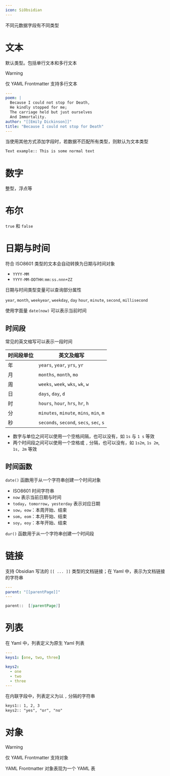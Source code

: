 ```yaml
---
icon: SiObsidian
---
```

不同元数据字段有不同类型
# 文本

默认类型。包括单行文本和多行文本

> [!warning]
> 仅 YAML Frontmatter 支持多行文本

```yaml
---
poem: |
  Because I could not stop for Death, 
  He kindly stopped for me; 
  The carriage held but just ourselves
  And Immortality.
author: "[[Emily Dickinson]]"
title: "Because I could not stop for Death"
---
```

当使用其他方式添加字段时，若数据不匹配所有类型，则默认为文本类型

```markdown
Text example:: This is some normal text
```
# 数字

整型，浮点等
# 布尔

`true` 和 `false`
# 日期与时间

符合 ISO8601 类型的文本会自动转换为日期与时间对象

- `YYYY-MM`
- `YYYY-MM-DDTHH:mm:ss.nnn+ZZ`

日期与时间类型变量可以查询部分属性

`year`, `month`, `weekyear`, `weekday`, `day`
`hour`, `minute`, `second`, `millisecond`

使用字面量 `date(now)` 可以表示当前时间
## 时间段

常见的英文缩写可以表示一段时间

| 时间段单位 | 英文及缩写                                   |
| ----- | --------------------------------------- |
| 年     | `years`, `year`, ` yrs `, ` yr `        |
| 月     | `months`, `month`, `mo`                 |
| 周     | `weeks`, `week`, `wks`, `wk`, `w`       |
| 日     | `days`, `day`, `d`                      |
| 时     | `hours`, `hour`, `hrs`, `hr`, `h`       |
| 分     | `minutes`, `minute`, `mins`, `min`, `m` |
| 秒     | `seconds`, `second`, `secs`, `sec`, `s` |
- 数字与单位之间可以使用一个空格间隔，也可以没有，如 `1s` 与 `1 s` 等效
- 两个时间段之间可以使用一个空格或  `,`  分隔，也可以没有，如 `1s2m`, `1s 2m`, `1s, 2m` 等效
## 时间函数

`date()` 函数用于从一个字符串创建一个时间对象
- ISO8601 时间字符串
- `now` 表示当前日期与时间
- `today`，`tomorrow`，`yesterday` 表示对应日期
- `sow`，`eow`：本周开始、结束
- `som`，`eom`：本月开始、结束
- `soy`，`eoy`：本年开始、结束

`dur()` 函数用于从一个字符串创建一个时间段

# 链接

支持 Obsidian 写法的 `[[ ... ]]` 类型的文档链接；在 Yaml 中，表示为文档链接的字符串

```yaml
---
parent: "[[parentPage]]"
---
```

```markdown
parent::  [[parentPage]]
```
# 列表

在 Yaml 中，列表定义为原生 Yaml 列表

```yaml
---
keys1: [one, two, three]

keys2:
  - one
  - two
  - three
---
```

在内联字段中，列表定义为以 `,` 分隔的字符串

```markdown
keys1:: 1, 2, 3
keys2:: "yes", "or", "no"
```
# 对象

> [!warning]
> 仅 YAML Frontmatter 支持对象

YAML Frontmatter 对象表现为一个 YAML 表
